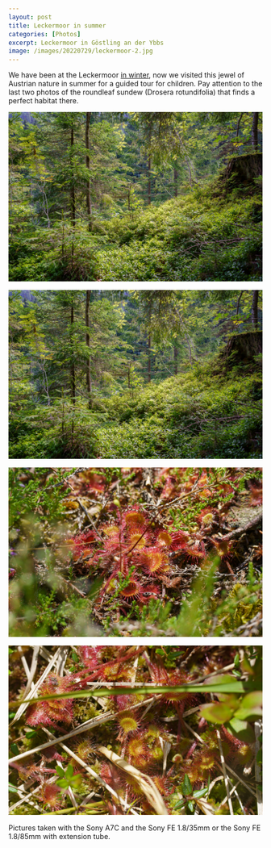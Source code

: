 ```yaml
---
layout: post
title: Leckermoor in summer
categories: [Photos]
excerpt: Leckermoor in Göstling an der Ybbs
image: /images/20220729/leckermoor-2.jpg
---
```


We have been at the Leckermoor [in winter](../last_day_2021_leckermoor), now we visited this jewel of Austrian nature in summer for a guided tour for children.
Pay attention to the last two photos of the roundleaf sundew (Drosera rotundifolia) that finds a perfect habitat there.
 

![Leckermoor near Göstling an der Ybbs](../images/20220729/leckermoor-1.jpg)

![Leckermoor near Göstling an der Ybbs](../images/20220729/leckermoor-2.jpg)

![Leckermoor near Göstling an der Ybbs](../images/20220729/leckermoor-3.jpg)

![Leckermoor near Göstling an der Ybbs](../images/20220729/leckermoor-4.jpg)


Pictures taken with the Sony A7C and the Sony FE 1.8/35mm or the Sony FE 1.8/85mm with extension tube.
